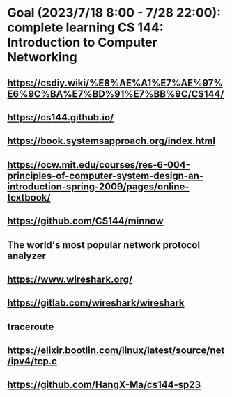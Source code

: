# Goal (2023/7/18 8:00 - 7/28 22:00): complete learning CS 144: Introduction to Computer Networking
## https://csdiy.wiki/%E8%AE%A1%E7%AE%97%E6%9C%BA%E7%BD%91%E7%BB%9C/CS144/
## https://cs144.github.io/
## https://book.systemsapproach.org/index.html
## https://ocw.mit.edu/courses/res-6-004-principles-of-computer-system-design-an-introduction-spring-2009/pages/online-textbook/
## https://github.com/CS144/minnow
## The world's most popular network protocol analyzer
## https://www.wireshark.org/
## https://gitlab.com/wireshark/wireshark
## traceroute
## https://elixir.bootlin.com/linux/latest/source/net/ipv4/tcp.c
## https://github.com/HangX-Ma/cs144-sp23

